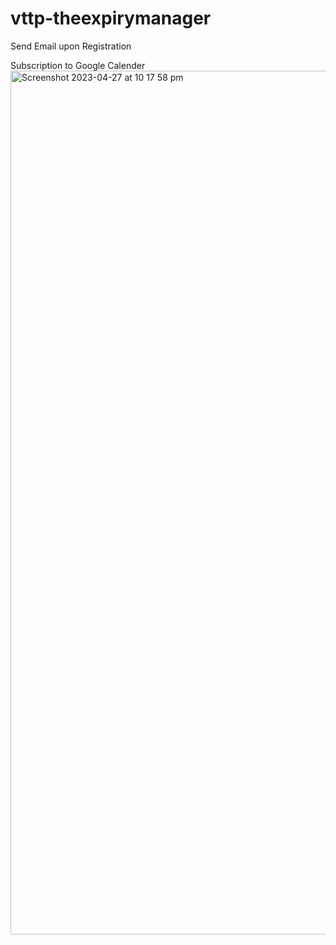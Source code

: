 # vttp-theexpirymanager

Send Email upon Registration

Subscription to Google Calender
<img width="1382" alt="Screenshot 2023-04-27 at 10 17 58 pm" src="https://user-images.githubusercontent.com/106167987/234890776-11217146-26a4-48d3-ba01-cc35ad08650d.png">



